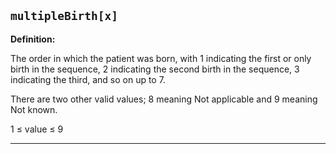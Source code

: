 ## `multipleBirth[x]`

<b>Definition:</b>

The order in which the patient was born, with 1 indicating the first or only birth in the sequence, 2 indicating the second birth in the sequence, 3 indicating the third, and so on up to 7.

There are two other valid values; 8 meaning Not applicable and 9 meaning Not known.

1 ≤ value ≤ 9

---